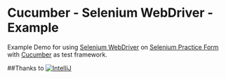 # Cucumber - Selenium WebDriver - Example
Example Demo for using [Selenium WebDriver](http://www.seleniumframework.com/) on 
[Selenium Practice Form](http://www.seleniumframework.com/Practiceform/) with [Cucumber](http://cucumber.io/) as test framework.

##Thanks to
[![IntelliJ](https://lh6.googleusercontent.com/--QIIJfKrjSk/UJJ6X-UohII/AAAAAAAAAVM/cOW7EjnH778/s800/banner_IDEA.png)](http://www.jetbrains.com/idea/index.html)
